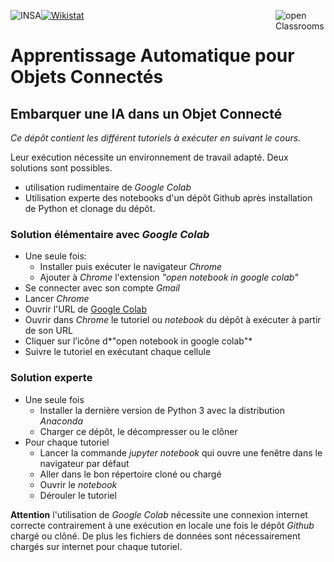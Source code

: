 <a href="http://www.insa-toulouse.fr/" ><img src="http://www.math.univ-toulouse.fr/~besse/Wikistat/Images/Logo_INSAvilletoulouse-RVB.png" style="float:left; max-width: 130px; display: inline" alt="INSA"/></a>

<a href="https://openclassrooms.com/" ><img src="https://upload.wikimedia.org/wikipedia/fr/0/0d/Logo_OpenClassrooms.png" style="float:right; max-width: 80px; display: inline" alt="open Classrooms"/> </a>

<a href="http://wikistat.fr/" ><img src="http://www.math.univ-toulouse.fr/~besse/Wikistat/Images/wikistat.jpg" style="float:center; max-width: 250px; display: inline"  alt="Wikistat"/></a>

# Apprentissage Automatique pour Objets Connectés
## Embarquer une IA dans un Objet Connecté

*Ce dépôt contient les différent tutoriels à exécuter en suivant le cours.*

Leur exécution nécessite un environnement de travail adapté. Deux solutions sont possibles. 

- utilisation rudimentaire de *Google Colab*
- Utilisation experte des notebooks d'un dépôt Github après installation de Python et clonage du dépôt.

### Solution élémentaire avec *Google Colab*
- Une seule fois: 
    - Installer puis exécuter le navigateur *Chrome*
    - Ajouter à *Chrome* l'extension *"open notebook in google colab"*
- Se connecter avec son compte *Gmail*
- Lancer *Chrome*
- Ouvrir l'URL de [Google Colab](https://colab.research.google.com/notebooks/welcome.ipynb)
- Ouvrir dans *Chrome* le tutoriel ou *notebook* du dépôt à exécuter à partir de son URL
- Cliquer sur l’icône d*"open notebook in google colab"*
- Suivre le tutoriel en exécutant chaque cellule

### Solution experte
- Une seule fois
    - Installer la dernière version de Python 3 avec la distribution *Anaconda*
    - Charger ce dépôt, le décompresser ou le clôner
- Pour chaque tutoriel
    - Lancer la commande *jupyter notebook* qui ouvre une fenêtre dans le navigateur par défaut
    - Aller dans le bon répertoire cloné ou chargé
    - Ouvrir le *notebook* 
    - Dérouler le tutoriel

**Attention** l'utilisation de *Google Colab* nécessite une connexion internet correcte contrairement à une exécution en locale une fois le dépôt *Github* chargé ou clôné. De plus les fichiers de données sont nécessairement chargés sur internet  pour chaque tutoriel.
